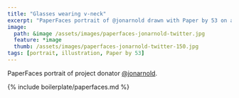 ```yaml
---
title: "Glasses wearing v-neck"
excerpt: "PaperFaces portrait of @jonarnold drawn with Paper by 53 on an iPad."
image: 
  path: &image /assets/images/paperfaces-jonarnold-twitter.jpg 
  feature: *image
  thumb: /assets/images/paperfaces-jonarnold-twitter-150.jpg
tags: [portrait, illustration, Paper by 53]
---
```


PaperFaces portrait of project donator [@jonarnold](http://twitter.com/jonarnold).

{% include boilerplate/paperfaces.md %}
